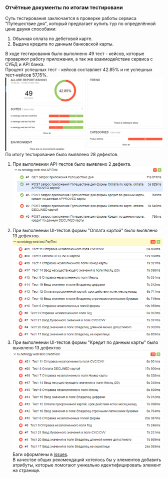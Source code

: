 ### Отчётные документы по итогам тестировани
Суть тестирования заключается в проверке работы сервиса "Путешествие дня", который предлагает купить
тур по определённой цене двумя способами:<br>
1. Обычная оплата по дебетовой карте.<br>
2. Выдача кредита по данным банковской карты.<br>

В ходе тестирования было  выполнено 49 тест - кейсов, которые проверяют работу приложения, а так же взаимодействие сервиса с СУБД и API банка.<br>
Процент успешных тест - кейсов составляет 42.85% и не успешных тест-кейсов 57,15%.<br>
![Главная](/allure/main.jpg)<br>
По итогу тестирование было выявлено 28 дефектов.<br>
1. При выполнении  API-тестов было выявлено 2 дефекта.  <br>
![API](/allure/API.PNG)<br>
2. При выполнении  UI-тестов формы "Оплата картой" было выявлено 13 дефектов.<br>
   ![Оплата какртой](/allure/pay.PNG)<br>
3. При выполнении  UI-тестов формы "Кредит по данным карты" было выявлено 13 дефектов<br>
  ![Кредит по данным карты](/allure/credit.PNG)<br>
Баги оформлены в [issues](https://github.com/AnastasiaKrapivina/JavaCorse/issues).<br>
В качестве общих рекомендаций хотелось бы у элементов добавить атрибуты, которые помогают уникально идентифицировать элемент на странице.
